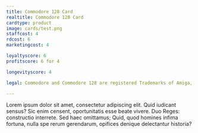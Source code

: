 ```yaml
---
title: Commodore 128 Card
realtitle: Commodore 128 Card
cardtype: product
image: cards/test.png
staffcost: 4
rdcost: 6
marketingcost: 4

loyaltyscore: 6
profitscore: 6 for 4

longevityscore: 4

legal: Commodore and Commodore 128 are registered Trademarks of Amiga, Inc.

---
```


Lorem ipsum dolor sit amet, consectetur adipiscing elit. Quid iudicant sensus? Sic enim censent, oportunitatis esse beate vivere. Duo Reges: constructio interrete. Sed haec omittamus; Quid, quod homines infima fortuna, nulla spe rerum gerendarum, opifices denique delectantur historia?
